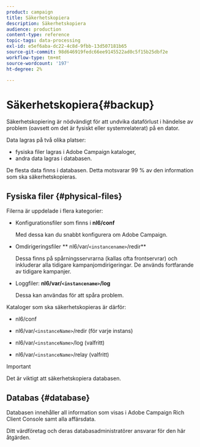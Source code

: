 ```yaml
---
product: campaign
title: Säkerhetskopiera
description: Säkerhetskopiera
audience: production
content-type: reference
topic-tags: data-processing
exl-id: e5ef6aba-dc22-4c8d-9fbb-13d507181b65
source-git-commit: 98d646919fedc66ee9145522ad0c5f15b25dbf2e
workflow-type: tm+mt
source-wordcount: '197'
ht-degree: 2%

---
```


# Säkerhetskopiera{#backup}

Säkerhetskopiering är nödvändigt för att undvika dataförlust i händelse av problem (oavsett om det är fysiskt eller systemrelaterat) på en dator.

Data lagras på två olika platser:

* fysiska filer lagras i Adobe Campaign kataloger,
* andra data lagras i databasen.

De flesta data finns i databasen. Detta motsvarar 99 % av den information som ska säkerhetskopieras.

## Fysiska filer {#physical-files}

Filerna är uppdelade i flera kategorier:

* Konfigurationsfiler som finns i **nl6/conf**

   Med dessa kan du snabbt konfigurera om Adobe Campaign.

* Omdirigeringsfiler ** nl6/var/`<instancename>`/redir**

   Dessa finns på spårningsservrarna (kallas ofta frontservrar) och inkluderar alla tidigare kampanjomdirigeringar. De används fortfarande av tidigare kampanjer.

* Loggfiler: **nl6/var/`<instancename>`/log**

   Dessa kan användas för att spåra problem.

Kataloger som ska säkerhetskopieras är därför:

* nl6/conf

* nl6/var/`<instanceName>`/redir (för varje instans)

* nl6/var/`<instanceName>`/log (valfritt)

* nl6/var/`<instanceName>`/relay (valfritt)

>[!IMPORTANT]
>
>Det är viktigt att säkerhetskopiera databasen.

## Databas {#database}

Databasen innehåller all information som visas i Adobe Campaign Rich Client Console samt alla affärsdata.

Ditt värdföretag och deras databasadministratörer ansvarar för den här åtgärden.
